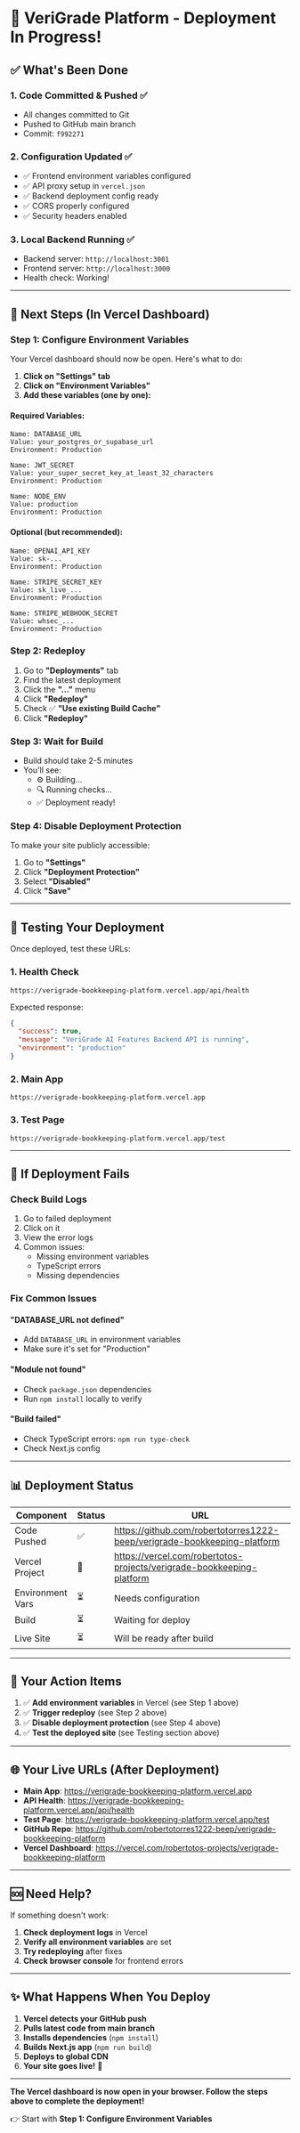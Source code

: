 # 🎉 VeriGrade Platform - Deployment In Progress!

## ✅ What's Been Done

### 1. Code Committed & Pushed ✅
- All changes committed to Git
- Pushed to GitHub main branch
- Commit: `f992271`

### 2. Configuration Updated ✅
- ✅ Frontend environment variables configured
- ✅ API proxy setup in `vercel.json`
- ✅ Backend deployment config ready
- ✅ CORS properly configured
- ✅ Security headers enabled

### 3. Local Backend Running ✅
- Backend server: `http://localhost:3001`
- Frontend server: `http://localhost:3000`
- Health check: Working!

---

## 🚀 Next Steps (In Vercel Dashboard)

### Step 1: Configure Environment Variables

Your Vercel dashboard should now be open. Here's what to do:

1. **Click on "Settings" tab**
2. **Click on "Environment Variables"**
3. **Add these variables (one by one):**

#### Required Variables:
```
Name: DATABASE_URL
Value: your_postgres_or_supabase_url
Environment: Production

Name: JWT_SECRET  
Value: your_super_secret_key_at_least_32_characters
Environment: Production

Name: NODE_ENV
Value: production
Environment: Production
```

#### Optional (but recommended):
```
Name: OPENAI_API_KEY
Value: sk-...
Environment: Production

Name: STRIPE_SECRET_KEY
Value: sk_live_...
Environment: Production

Name: STRIPE_WEBHOOK_SECRET
Value: whsec_...
Environment: Production
```

### Step 2: Redeploy

1. Go to **"Deployments"** tab
2. Find the latest deployment
3. Click the **"..."** menu
4. Click **"Redeploy"**
5. Check ✅ **"Use existing Build Cache"**
6. Click **"Redeploy"**

### Step 3: Wait for Build

- Build should take 2-5 minutes
- You'll see:
  - ⚙️ Building...
  - 🔍 Running checks...
  - ✅ Deployment ready!

### Step 4: Disable Deployment Protection

To make your site publicly accessible:

1. Go to **"Settings"**
2. Click **"Deployment Protection"**  
3. Select **"Disabled"**
4. Click **"Save"**

---

## 🧪 Testing Your Deployment

Once deployed, test these URLs:

### 1. Health Check
```
https://verigrade-bookkeeping-platform.vercel.app/api/health
```

Expected response:
```json
{
  "success": true,
  "message": "VeriGrade AI Features Backend API is running",
  "environment": "production"
}
```

### 2. Main App
```
https://verigrade-bookkeeping-platform.vercel.app
```

### 3. Test Page
```
https://verigrade-bookkeeping-platform.vercel.app/test
```

---

## 🔧 If Deployment Fails

### Check Build Logs
1. Go to failed deployment
2. Click on it
3. View the error logs
4. Common issues:
   - Missing environment variables
   - TypeScript errors
   - Missing dependencies

### Fix Common Issues

#### "DATABASE_URL not defined"
- Add `DATABASE_URL` in environment variables
- Make sure it's set for "Production"

#### "Module not found"
- Check `package.json` dependencies
- Run `npm install` locally to verify

#### "Build failed"
- Check TypeScript errors: `npm run type-check`
- Check Next.js config

---

## 📊 Deployment Status

| Component | Status | URL |
|-----------|--------|-----|
| Code Pushed | ✅ | https://github.com/robertotorres1222-beep/verigrade-bookkeeping-platform |
| Vercel Project | 🔄 | https://vercel.com/robertotos-projects/verigrade-bookkeeping-platform |
| Environment Vars | ⏳ | Needs configuration |
| Build | ⏳ | Waiting for deploy |
| Live Site | ⏳ | Will be ready after build |

---

## 🎯 Your Action Items

1. ✅ **Add environment variables** in Vercel (see Step 1 above)
2. ✅ **Trigger redeploy** (see Step 2 above)
3. ✅ **Disable deployment protection** (see Step 4 above)
4. ✅ **Test the deployed site** (see Testing section above)

---

## 🌐 Your Live URLs (After Deployment)

- **Main App**: https://verigrade-bookkeeping-platform.vercel.app
- **API Health**: https://verigrade-bookkeeping-platform.vercel.app/api/health
- **Test Page**: https://verigrade-bookkeeping-platform.vercel.app/test
- **GitHub Repo**: https://github.com/robertotorres1222-beep/verigrade-bookkeeping-platform
- **Vercel Dashboard**: https://vercel.com/robertotos-projects/verigrade-bookkeeping-platform

---

## 🆘 Need Help?

If something doesn't work:

1. **Check deployment logs** in Vercel
2. **Verify all environment variables** are set
3. **Try redeploying** after fixes
4. **Check browser console** for frontend errors

---

## ✨ What Happens When You Deploy

1. **Vercel detects your GitHub push**
2. **Pulls latest code from main branch**
3. **Installs dependencies** (`npm install`)
4. **Builds Next.js app** (`npm run build`)
5. **Deploys to global CDN**
6. **Your site goes live!** 🎉

---

**The Vercel dashboard is now open in your browser. Follow the steps above to complete the deployment!**

👉 Start with **Step 1: Configure Environment Variables**










